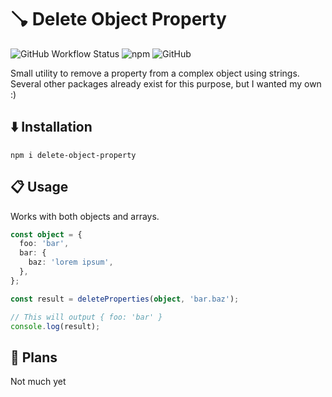 # 🪠 Delete Object Property

![GitHub Workflow Status](https://img.shields.io/github/workflow/status/survivorbat/delete-object-property/deploy)
![npm](https://img.shields.io/npm/dt/delete-object-property)
![GitHub](https://img.shields.io/github/license/survivorbat/delete-object-property)

Small utility to remove a property from a complex object using strings.
Several other packages already exist for this purpose, but I wanted my own :)

## ⬇️ Installation

`npm i delete-object-property`

## 📋 Usage

Works with both objects and arrays.

```typescript
const object = {
  foo: 'bar',
  bar: {
    baz: 'lorem ipsum',
  },
};

const result = deleteProperties(object, 'bar.baz');

// This will output { foo: 'bar' }
console.log(result);
```

## 🔭 Plans

Not much yet

